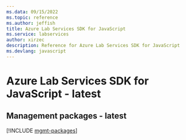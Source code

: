 ```yaml
---
ms.data: 09/15/2022
ms.topic: reference
ms.author: jeffish
title: Azure Lab Services SDK for JavaScript
ms.service: labservices
author: xirzec
description: Reference for Azure Lab Services SDK for JavaScript
ms.devlang: javascript
---
```

# Azure Lab Services SDK for JavaScript - latest

## Management packages - latest
[!INCLUDE [mgmt-packages](lab-services-mgmt-index.md)]